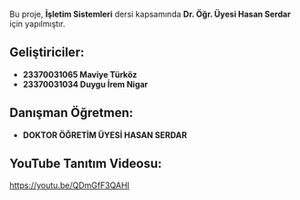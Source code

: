 Bu proje, **İşletim Sistemleri** dersi kapsamında **Dr. Öğr. Üyesi Hasan Serdar** için yapılmıştır.
## Geliştiriciler:
- **23370031065 Maviye Türköz**
- **23370031034 Duygu İrem Nigar**

## Danışman Öğretmen:
- **DOKTOR ÖĞRETİM ÜYESİ HASAN SERDAR**

## YouTube Tanıtım Videosu:
https://youtu.be/QDmGfF3QAHI
